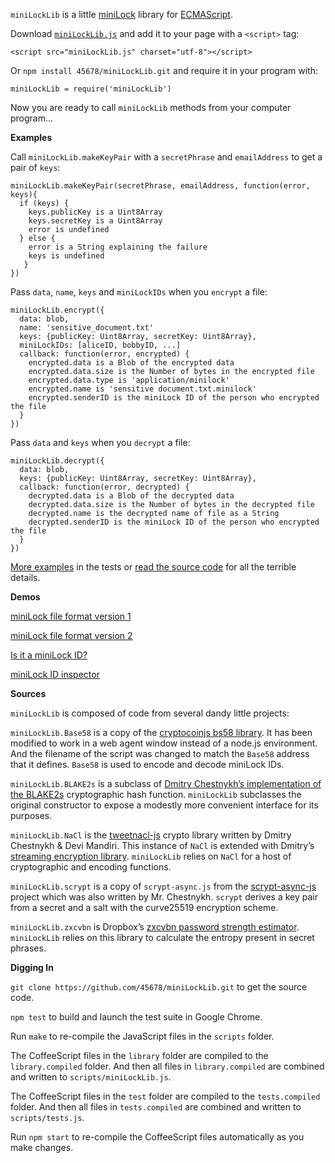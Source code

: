 `miniLockLib` is a little [miniLock](http://minilock.io/) library for [ECMAScript](http://www.ecmascript.org/).

Download [`miniLockLib.js`](https://raw.githubusercontent.com/45678/miniLockLib/master/scripts/miniLockLib.js) and add it to your page with a `<script>` tag:

    <script src="miniLockLib.js" charset="utf-8"></script>

Or `npm install 45678/miniLockLib.git` and require it in your program with:

    miniLockLib = require('miniLockLib')

Now you are ready to call `miniLockLib` methods from your computer program...

__Examples__

Call `miniLockLib.makeKeyPair` with a `secretPhrase` and `emailAddress` to get a pair of `keys`:

    miniLockLib.makeKeyPair(secretPhrase, emailAddress, function(error, keys){
      if (keys) {
        keys.publicKey is a Uint8Array
        keys.secretKey is a Uint8Array
        error is undefined
      } else {
        error is a String explaining the failure
        keys is undefined
       }
    })

Pass `data`, `name`, `keys` and `miniLockIDs` when you `encrypt` a file:

    miniLockLib.encrypt({
      data: blob,
      name: 'sensitive_document.txt'
      keys: {publicKey: Uint8Array, secretKey: Uint8Array},
      miniLockIDs: [aliceID, bobbyID, ...]
      callback: function(error, encrypted) {
        encrypted.data is a Blob of the encrypted data
        encrypted.data.size is the Number of bytes in the encrypted file
        encrypted.data.type is 'application/minilock'
        encrypted.name is 'sensitive document.txt.minilock'
        encrypted.senderID is the miniLock ID of the person who encrypted the file
      }
    })

Pass `data` and `keys` when you `decrypt` a file:

    miniLockLib.decrypt({
      data: blob,
      keys: {publicKey: Uint8Array, secretKey: Uint8Array},
      callback: function(error, decrypted) {
        decrypted.data is a Blob of the decrypted data
        decrypted.data.size is the Number of bytes in the decrypted file
        decrypted.name is the decrypted name of file as a String
        decrypted.senderID is the miniLock ID of the person who encrypted the file
      }
    })

[More examples](https://github.com/45678/miniLockLib/blob/master/tests/0%20A%20demo%20of...%20tests.coffee) in the tests or [read the source code](https://github.com/45678/miniLockLib/blob/master/library/index.coffee) for all the terrible details.

__Demos__

[miniLock file format version 1](https://45678.github.io/minilock-file-formats/1.html)

[miniLock file format version 2](https://45678.github.io/minilock-file-formats/2.html)

[Is it a miniLock ID?](https://45678.github.io/is-it-a-minilock-id/)

[miniLock ID inspector](https://45678.github.io/minilock-id-inspector/)


__Sources__

`miniLockLib` is composed of code from several dandy little projects:

`miniLockLib.Base58` is a copy of the [cryptocoinjs bs58 library](https://github.com/cryptocoinjs/bs58).
It has been modified to work in a web agent window instead of a node.js environment.
And the filename of the script was changed to match the `Base58` address that it defines.
`Base58` is used to encode and decode miniLock IDs.

`miniLockLib.BLAKE2s` is a subclass of [Dmitry Chestnykh’s implementation of the BLAKE2s](https://github.com/dchest/blake2s-js) cryptographic hash function.
`miniLockLib` subclasses the original constructor to expose a modestly more convenient interface for its purposes.

`miniLockLib.NaCl` is the [tweetnacl-js](https://github.com/dchest/tweetnacl-js) crypto library written by Dmitry Chestnykh & Devi Mandiri.
This instance of `NaCl` is extended with Dmitry’s [streaming encryption library](https://github.com/dchest/nacl-stream-js).
`miniLockLib` relies on `NaCl` for a host of cryptographic and encoding functions.

`miniLockLib.scrypt` is a copy of `scrypt-async.js` from the [scrypt-async-js](https://github.com/dchest/scrypt-async-js) project which was also written by Mr. Chestnykh.
`scrypt` derives a key pair from a secret and a salt with the curve25519 encryption scheme.

`miniLockLib.zxcvbn` is Dropbox’s [zxcvbn password strength estimator](https://github.com/dropbox/zxcvbn).
`miniLockLib` relies on this library to calculate the entropy present in secret phrases.


__Digging In__

`git clone https://github.com/45678/miniLockLib.git` to get the source code.

`npm test` to build and launch the test suite in Google Chrome.

Run `make` to re-compile the JavaScript files in the `scripts` folder.

The CoffeeScript files in the `library` folder are compiled to the `library.compiled` folder.
And then all files in `library.compiled` are combined and written to `scripts/miniLockLib.js`.

The CoffeeScript files in the `test` folder are compiled to the `tests.compiled` folder.
And then all files in `tests.compiled` are combined and written to `scripts/tests.js`.

Run `npm start` to re-compile the CoffeeScript files automatically as you make changes.
